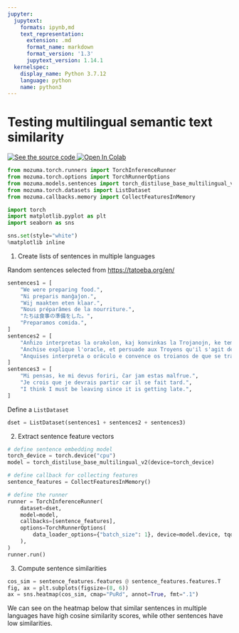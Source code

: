```yaml
---
jupyter:
  jupytext:
    formats: ipynb,md
    text_representation:
      extension: .md
      format_name: markdown
      format_version: '1.3'
      jupytext_version: 1.14.1
  kernelspec:
    display_name: Python 3.7.12
    language: python
    name: python3
---
```


# Testing multilingual semantic text similarity


<a target="_blank" href="https://github.com/mozuma/mozuma/blob/master/docs/examples/test_distiluse_multilingual.ipynb">
  <img src="https://img.shields.io/static/v1?label=&message=See%20the%20source%20code&color=blue&logo=github&labelColor=black" alt="See the source code"/>
</a>
<a target="_blank" href="https://colab.research.google.com/github/mozuma/mozuma/blob/master/docs/examples/test_distiluse_multilingual.ipynb">
  <img src="https://colab.research.google.com/assets/colab-badge.svg" alt="Open In Colab"/>
</a>

```python
from mozuma.torch.runners import TorchInferenceRunner
from mozuma.torch.options import TorchRunnerOptions
from mozuma.models.sentences import torch_distiluse_base_multilingual_v2
from mozuma.torch.datasets import ListDataset
from mozuma.callbacks.memory import CollectFeaturesInMemory

import torch
import matplotlib.pyplot as plt
import seaborn as sns

sns.set(style="white")
%matplotlib inline
```

1. Create lists of sentences in multiple languages

Random sentences selected from https://tatoeba.org/en/

```python
sentences1 = [
    "We were preparing food.",
    "Ni preparis manĝaĵon.",
    "Wij maakten eten klaar.",
    "Nous préparâmes de la nourriture.",
    "たちは食事の準備をした。",
    "Preparamos comida.",
]
sentences2 = [
    "Anĥizo interpretas la orakolon, kaj konvinkas la Trojanojn, ke temas pri la insulo Kreto, el kiu eliris unu el la unuatempaj fondintoj de Trojo.",
    "Anchise explique l'oracle, et persuade aux Troyens qu'il s'agit de l'île de Crète, d'où est sorti un des anciens fondateurs de Troie.",
    "Anquises interpreta o oráculo e convence os troianos de que se trata da ilha de Creta, da qual saiu um dos antigos fundadores de Troia.",
]
sentences3 = [
    "Mi pensas, ke mi devus foriri, ĉar jam estas malfrue.",
    "Je crois que je devrais partir car il se fait tard.",
    "I think I must be leaving since it is getting late.",
]
```

Define a `ListDataset`

```python
dset = ListDataset(sentences1 + sentences2 + sentences3)
```

2. Extract sentence feature vectors

```python
# define sentence embedding model
torch_device = torch.device("cpu")
model = torch_distiluse_base_multilingual_v2(device=torch_device)

# define callback for collecting features
sentence_features = CollectFeaturesInMemory()

# define the runner
runner = TorchInferenceRunner(
    dataset=dset,
    model=model,
    callbacks=[sentence_features],
    options=TorchRunnerOptions(
        data_loader_options={"batch_size": 1}, device=model.device, tqdm_enabled=True
    ),
)
runner.run()
```

3. Compute sentence similarities

```python
cos_sim = sentence_features.features @ sentence_features.features.T
fig, ax = plt.subplots(figsize=(8, 6))
ax = sns.heatmap(cos_sim, cmap="PuRd", annot=True, fmt=".1")
```

We can see on the heatmap below that similar sentences in multiple languages have high cosine similarity scores, while other sentences have low similarities.
